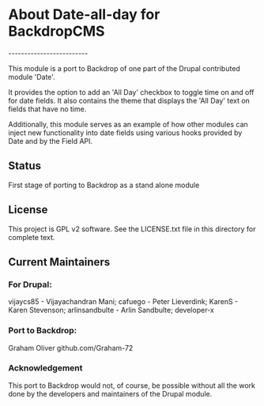 <h1>About Date-all-day for BackdropCMS</h1>
-------------------------

This module is a port to Backdrop of one part of the Drupal contributed module 'Date'. 

It provides the option to add an 'All Day' checkbox to toggle time on 
and off for date fields. It also contains the theme that displays the 'All Day' 
text on fields that have no time. 

Additionally, this module serves as an example of how other modules can inject 
new functionality into date fields using various hooks provided by Date and by 
the Field API.

<h2>Status</h2>
First stage of porting to Backdrop as a stand alone module



<h2>License</h2>

This project is GPL v2 software. See the LICENSE.txt file in this directory for complete text.
    
    
<h2>Current Maintainers</h2>

<h3>For Drupal:</h3>

vijaycs85 - Vijayachandran Mani;  cafuego - Peter Lieverdink;  KarenS - Karen Stevenson;  arlinsandbulte - Arlin Sandbulte;  developer-x


<h3>Port to Backdrop:</h3>
Graham Oliver github.com/Graham-72

<h3>Acknowledgement</h3>

This port to Backdrop would not, of course, be possible without all the work done by the developers and maintainers of the Drupal module.
